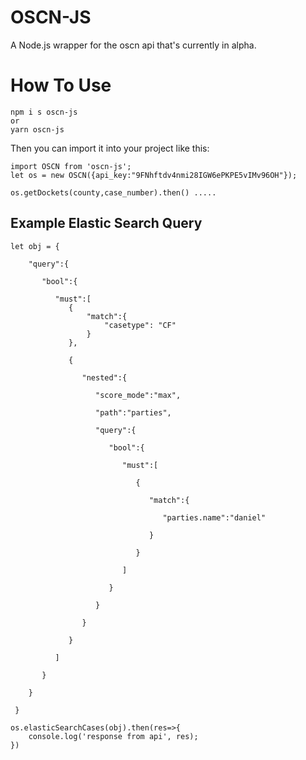 # OSCN-JS
A Node.js wrapper for the oscn api that's currently in alpha.

# How To Use
```
npm i s oscn-js
or
yarn oscn-js
```
Then you can import it into your project like this:
```
import OSCN from 'oscn-js';
let os = new OSCN({api_key:"9FNhftdv4nmi28IGW6ePKPE5vIMv96OH"});

os.getDockets(county,case_number).then() ..... 

```

## Example Elastic Search Query
```
let obj = {

    "query":{
 
       "bool":{
 
          "must":[
             {
                 "match":{
                     "casetype": "CF"
                 }	
             },
 
             {
 
                "nested":{
 
                   "score_mode":"max",
 
                   "path":"parties",
 
                   "query":{
 
                      "bool":{
 
                         "must":[
 
                            {
 
                               "match":{
 
                                  "parties.name":"daniel"
 
                               }
 
                            }
 
                         ]
 
                      }
 
                   }
 
                }
 
             }
 
          ]
 
       }
 
    }
 
 }

os.elasticSearchCases(obj).then(res=>{
    console.log('response from api', res);
})
```
